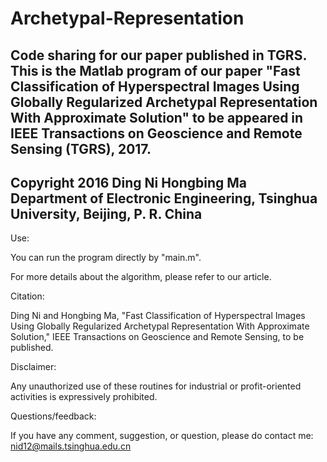 # Archetypal-Representation
Code sharing for our paper published in TGRS.
This is the Matlab program of our paper 
"Fast Classification of Hyperspectral Images Using Globally Regularized Archetypal Representation With Approximate Solution" 
to be appeared in IEEE Transactions on Geoscience and Remote Sensing (TGRS), 2017.
----------------------------------------------------------------------------------------------------
Copyright 2016
Ding Ni 
Hongbing Ma
Department of Electronic Engineering, Tsinghua University, Beijing, P. R. China
----------------------------------------------------------------------------------------------------
Use:

You can run the program directly by "main.m".

For more details about the algorithm, please refer to our article.

Citation:

Ding Ni and Hongbing Ma, "Fast Classification of Hyperspectral Images Using Globally Regularized Archetypal Representation With Approximate Solution," IEEE Transactions on Geoscience and Remote Sensing, to be published.

Disclaimer:

Any unauthorized use of these routines for industrial or profit-oriented activities is expressively prohibited.

Questions/feedback:

If you have any comment, suggestion, or question, please do 
contact me: nid12@mails.tsinghua.edu.cn
